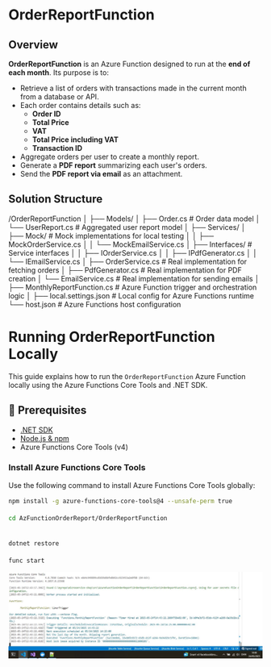 # OrderReportFunction

## Overview

**OrderReportFunction** is an Azure Function designed to run at the **end of each month**. Its purpose is to:

- Retrieve a list of orders with transactions made in the current month from a database or API.
- Each order contains details such as:
  - **Order ID**
  - **Total Price**
  - **VAT**
  - **Total Price including VAT**
  - **Transaction ID**
- Aggregate orders per user to create a monthly report.
- Generate a **PDF report** summarizing each user's orders.
- Send the **PDF report via email** as an attachment.

## Solution Structure

/OrderReportFunction
│
├── Models/
│   ├── Order.cs # Order data model
│   └── UserReport.cs # Aggregated user report model
│
├── Services/
│ ├── Mock/ # Mock implementations for local testing
│ │   ├── MockOrderService.cs
│ │   └── MockEmailService.cs
│ ├── Interfaces/ # Service interfaces
│ │   ├── IOrderService.cs
│ │   ├── IPdfGenerator.cs
│ │   └── IEmailService.cs
│ ├── OrderService.cs # Real implementation for fetching orders
│ ├── PdfGenerator.cs # Real implementation for PDF creation
│ └── EmailService.cs # Real implementation for sending emails
│
├── MonthlyReportFunction.cs # Azure Function trigger and orchestration logic
│
├── local.settings.json # Local config for Azure Functions runtime
└── host.json # Azure Functions host configuration


# Running OrderReportFunction Locally

This guide explains how to run the `OrderReportFunction` Azure Function locally using the Azure Functions Core Tools and .NET SDK.


## 🚀 Prerequisites

- [.NET SDK](https://dotnet.microsoft.com/download)
- [Node.js & npm](https://nodejs.org/)
- Azure Functions Core Tools (v4)

### Install Azure Functions Core Tools

Use the following command to install Azure Functions Core Tools globally:

```bash
npm install -g azure-functions-core-tools@4 --unsafe-perm true

cd AzFunctionOrderReport/OrderReportFunction


dotnet restore

func start
```

![Docker-Desktop](../../img/az-function.jpg)  